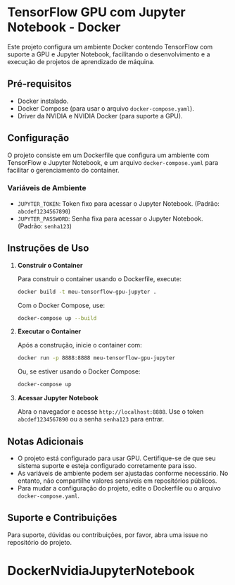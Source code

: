# TensorFlow GPU com Jupyter Notebook - Docker

Este projeto configura um ambiente Docker contendo TensorFlow com suporte a GPU e Jupyter Notebook, facilitando o desenvolvimento e a execução de projetos de aprendizado de máquina.

## Pré-requisitos

- Docker instalado.
- Docker Compose (para usar o arquivo `docker-compose.yaml`).
- Driver da NVIDIA e NVIDIA Docker (para suporte a GPU).

## Configuração

O projeto consiste em um Dockerfile que configura um ambiente com TensorFlow e Jupyter Notebook, e um arquivo `docker-compose.yaml` para facilitar o gerenciamento do container.

### Variáveis de Ambiente

- `JUPYTER_TOKEN`: Token fixo para acessar o Jupyter Notebook. (Padrão: `abcdef1234567890`)
- `JUPYTER_PASSWORD`: Senha fixa para acessar o Jupyter Notebook. (Padrão: `senha123`)

## Instruções de Uso

1. **Construir o Container**

   Para construir o container usando o Dockerfile, execute:

   ```bash
   docker build -t meu-tensorflow-gpu-jupyter .
   ```

   Com o Docker Compose, use:

   ```bash
   docker-compose up --build
   ```
2. **Executar o Container**

   Após a construção, inicie o container com:

   ```bash
   docker run -p 8888:8888 meu-tensorflow-gpu-jupyter
   ```

   Ou, se estiver usando o Docker Compose:

   ```bash
   docker-compose up
   ```
3. **Acessar Jupyter Notebook**

   Abra o navegador e acesse `http://localhost:8888`. Use o token `abcdef1234567890` ou a senha `senha123` para entrar.

## Notas Adicionais

- O projeto está configurado para usar GPU. Certifique-se de que seu sistema suporte e esteja configurado corretamente para isso.
- As variáveis de ambiente podem ser ajustadas conforme necessário. No entanto, não compartilhe valores sensíveis em repositórios públicos.
- Para mudar a configuração do projeto, edite o Dockerfile ou o arquivo `docker-compose.yaml`.

## Suporte e Contribuições

Para suporte, dúvidas ou contribuições, por favor, abra uma issue no repositório do projeto.
# DockerNvidiaJupyterNotebook
